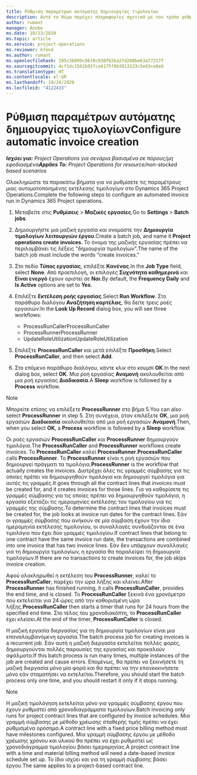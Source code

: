 ```yaml
---
title: Ρύθμιση παραμέτρων αυτόματης δημιουργίας τιμολογίων
description: Αυτό το θέμα παρέχει πληροφορίες σχετικά με τον τρόπο ρύθμισης παραμέτρων του συστήματος ώστε να δημιουργεί αυτόματα τιμολόγια.
author: rumant
manager: Annbe
ms.date: 10/13/2020
ms.topic: article
ms.service: project-operations
ms.reviewer: kfend
ms.author: rumant
ms.openlocfilehash: 295c3b099c9670c930fb2ba2fd208be63a77217f
ms.sourcegitcommit: 4cf1dc1561b92fca4175f0b3813133c5e63ce8e6
ms.translationtype: HT
ms.contentlocale: el-GR
ms.lasthandoff: 10/28/2020
ms.locfileid: "4122433"
---
```

# <a name="configure-automatic-invoice-creation"></a><span data-ttu-id="01f34-103">Ρύθμιση παραμέτρων αυτόματης δημιουργίας τιμολογίων</span><span class="sxs-lookup"><span data-stu-id="01f34-103">Configure automatic invoice creation</span></span>

<span data-ttu-id="01f34-104">_**Ισχύει για:** Project Operations για σενάρια βασισμένα σε πόρους/μη εφοδιασμένα_</span><span class="sxs-lookup"><span data-stu-id="01f34-104">_**Applies To:** Project Operations for resource/non-stocked based scenarios_</span></span>


<span data-ttu-id="01f34-105">Ολοκληρώστε τα παρακάτω βήματα για να ρυθμίσετε τις παραμέτρους μιας αυτοματοποιημένης εκτέλεσης τιμολογίων στο Dynamics 365 Project Operations.</span><span class="sxs-lookup"><span data-stu-id="01f34-105">Complete the following steps to configure an automated invoice run in Dynamics 365 Project operations.</span></span>

1. <span data-ttu-id="01f34-106">Μεταβείτε στις **Ρυθμίσεις** > **Μαζικές εργασίες**.</span><span class="sxs-lookup"><span data-stu-id="01f34-106">Go to **Settings** > **Batch jobs**.</span></span>
2. <span data-ttu-id="01f34-107">Δημιουργήστε μια μαζική εργασία και ονομάστε την **Δημιουργία τιμολογίων λειτουργιών έργου**.</span><span class="sxs-lookup"><span data-stu-id="01f34-107">Create a batch job, and name it **Project operations create invoices**.</span></span> <span data-ttu-id="01f34-108">Το όνομα της μαζικής εργασίας πρέπει να περιλαμβάνει τις λέξεις "δημιουργία τιμολογίων".</span><span class="sxs-lookup"><span data-stu-id="01f34-108">The name of the batch job must include the words "create invoices."</span></span>
3. <span data-ttu-id="01f34-109">Στο πεδίο **Τύπος εργασίας**, επιλέξτε **Κανένας**.</span><span class="sxs-lookup"><span data-stu-id="01f34-109">In the **Job Type** field, select **None**.</span></span> <span data-ttu-id="01f34-110">Από προεπιλογή, οι επιλογές **Συχνότητα καθημερινά** και **Είναι ενεργό** έχουν οριστεί σε **Ναι**.</span><span class="sxs-lookup"><span data-stu-id="01f34-110">By default, the **Frequency Daily** and **Is Active** options are set to **Yes**.</span></span>
4. <span data-ttu-id="01f34-111">Επιλέξτε **Εκτέλεση ροής εργασίας**.</span><span class="sxs-lookup"><span data-stu-id="01f34-111">Select **Run Workflow**.</span></span> <span data-ttu-id="01f34-112">Στο παράθυρο διαλόγου **Αναζήτηση καρτέλας**, θα δείτε τρεις ροές εργασιών:</span><span class="sxs-lookup"><span data-stu-id="01f34-112">In the **Look Up Record** dialog box, you will see three workflows:</span></span>

    - <span data-ttu-id="01f34-113">ProcessRunCaller</span><span class="sxs-lookup"><span data-stu-id="01f34-113">ProcessRunCaller</span></span>
    - <span data-ttu-id="01f34-114">ProcessRunner</span><span class="sxs-lookup"><span data-stu-id="01f34-114">ProcessRunner</span></span>
    - <span data-ttu-id="01f34-115">UpdateRoleUtilization</span><span class="sxs-lookup"><span data-stu-id="01f34-115">UpdateRoleUtilization</span></span>

5. <span data-ttu-id="01f34-116">Επιλέξτε **ProcessRunCaller** και μετά επιλέξτε **Προσθήκη**.</span><span class="sxs-lookup"><span data-stu-id="01f34-116">Select **ProcessRunCaller**, and then select **Add**.</span></span>
6. <span data-ttu-id="01f34-117">Στο επόμενο παράθυρο διαλόγου, κάντε κλικ στο κουμπί **ΟΚ**.</span><span class="sxs-lookup"><span data-stu-id="01f34-117">In the next dialog box, select **OK**.</span></span> <span data-ttu-id="01f34-118">Μια ροή εργασίας **Αναμονή** ακολουθείται από μια ροή εργασίας **Διαδικασία**.</span><span class="sxs-lookup"><span data-stu-id="01f34-118">A **Sleep** workflow is followed by a **Process** workflow.</span></span>

  > [!NOTE]
  > <span data-ttu-id="01f34-119">Μπορείτε επίσης να επιλέξετε **ProcessRunner** στο βήμα 5.</span><span class="sxs-lookup"><span data-stu-id="01f34-119">You can also select **ProcessRunner** in step 5.</span></span> <span data-ttu-id="01f34-120">Στη συνέχεια, όταν επιλέξετε **OK**, μια ροή εργασιών **Διαδικασία** ακολουθείται από μια ροή εργασιών **Αναμονή**.</span><span class="sxs-lookup"><span data-stu-id="01f34-120">Then, when you select **OK**, a **Process** workflow is followed by a **Sleep** workflow.</span></span>

<span data-ttu-id="01f34-121">Οι ροές εργασιών **ProcessRunCaller** και **ProcessRunner** δημιουργούν τιμολόγια.</span><span class="sxs-lookup"><span data-stu-id="01f34-121">The **ProcessRunCaller** and **ProcessRunner** workflows create invoices.</span></span> <span data-ttu-id="01f34-122">Το **ProcessRunCaller** καλεί **ProcessRunner**.</span><span class="sxs-lookup"><span data-stu-id="01f34-122">**ProcessRunCaller** calls **ProcessRunner**.</span></span> <span data-ttu-id="01f34-123">Το **ProcessRunner** είναι η ροή εργασιών που δημιουργεί πράγματι τα τιμολόγια.</span><span class="sxs-lookup"><span data-stu-id="01f34-123">**ProcessRunner** is the workflow that actually creates the invoices.</span></span> <span data-ttu-id="01f34-124">Διατρέχει όλες τις γραμμές σύμβασης για τις οποίες πρέπει να δημιουργηθούν τιμολόγια και δημιουργεί τιμολόγια για αυτές τις γραμμές.</span><span class="sxs-lookup"><span data-stu-id="01f34-124">It goes through all the contract lines that invoices must be created for, and it creates invoices for those lines.</span></span> <span data-ttu-id="01f34-125">Για να καθορίσετε τις γραμμές σύμβασης για τις οποίες πρέπει να δημιουργηθούν τιμολόγια, η εργασία εξετάζει τις ημερομηνίες εκτέλεσης του τιμολογίου για τις γραμμές της σύμβασης.</span><span class="sxs-lookup"><span data-stu-id="01f34-125">To determine the contract lines that invoices must be created for, the job looks at invoice run dates for the contract lines.</span></span> <span data-ttu-id="01f34-126">Εάν οι γραμμές σύμβασης που ανήκουν σε μία σύμβαση έχουν την ίδια ημερομηνία εκτέλεσης τιμολογίου, οι συναλλαγές συνδυάζονται σε ένα τιμολόγιο που έχει δύο γραμμές τιμολογίου.</span><span class="sxs-lookup"><span data-stu-id="01f34-126">If contract lines that belong to one contract have the same invoice run date, the transactions are combined into one invoice that has two invoice lines.</span></span> <span data-ttu-id="01f34-127">Εάν δεν υπάρχουν συναλλαγές για τη δημιουργία τιμολογίων, η εργασία θα παραλείψει τη δημιουργία τιμολογίων.</span><span class="sxs-lookup"><span data-stu-id="01f34-127">If there are no transactions to create invoices for, the job skips invoice creation.</span></span>

<span data-ttu-id="01f34-128">Αφού ολοκληρωθεί η εκτέλεση του **ProcessRunner**, καλεί το **ProcessRunCaller**, παρέχει την ώρα λήξης και κλείνει.</span><span class="sxs-lookup"><span data-stu-id="01f34-128">After **ProcessRunner** has finished running, it calls **ProcessRunCaller**, provides the end time, and is closed.</span></span> <span data-ttu-id="01f34-129">Το **ProcessRunCaller** ξεκινά ένα χρονόμετρο που εκτελείται για 24 ώρες από την καθορισμένη ώρα λήξης.</span><span class="sxs-lookup"><span data-stu-id="01f34-129">**ProcessRunCaller** then starts a timer that runs for 24 hours from the specified end time.</span></span> <span data-ttu-id="01f34-130">Στο τέλος του χρονοδιακόπτη, το **ProcessRunCaller** έχει κλείσει.</span><span class="sxs-lookup"><span data-stu-id="01f34-130">At the end of the timer, **ProcessRunCaller** is closed.</span></span>

<span data-ttu-id="01f34-131">Η μαζική εργασία διεργασίας για τη δημιουργία τιμολογίων είναι μια επαναλαμβανόμενη εργασία.</span><span class="sxs-lookup"><span data-stu-id="01f34-131">The batch process job for creating invoices is a recurrent job.</span></span> <span data-ttu-id="01f34-132">Εάν αυτή η μαζική διεργασία εκτελείται πολλές φορές, δημιουργούνται πολλές παρουσίες της εργασίας και προκαλούν σφάλματα.</span><span class="sxs-lookup"><span data-stu-id="01f34-132">If this batch process is run many times, multiple instances of the job are created and cause errors.</span></span> <span data-ttu-id="01f34-133">Επομένως, θα πρέπει να ξεκινήσετε τη μαζική διεργασία μόνο μία φορά και θα πρέπει να την επανεκκινήσετε μόνο εάν σταματήσει να εκτελείται.</span><span class="sxs-lookup"><span data-stu-id="01f34-133">Therefore, you should start the batch process only one time, and you should restart it only if it stops running.</span></span>

> [!NOTE]
> <span data-ttu-id="01f34-134">Η μαζική τιμολόγηση εκτελείται μόνο για γραμμές σύμβασης έργου που έχουν ρυθμιστεί από χρονοδιαγράμματα τιμολογίων.</span><span class="sxs-lookup"><span data-stu-id="01f34-134">Batch invoicing only runs for project contract lines that are configured by invoice schedules.</span></span> <span data-ttu-id="01f34-135">Μια γραμμή σύμβασης με μέθοδο χρέωσης σταθερής τιμής πρέπει να έχει ρυθμισμένα ορόσημα.</span><span class="sxs-lookup"><span data-stu-id="01f34-135">A contract line with a fixed price billing method must have milestones configured.</span></span> <span data-ttu-id="01f34-136">Μια γραμμή σύμβασης έργου με μέθοδο χρέωσης χρόνου και υλικού θα πρέπει να έχει ρυθμιστεί ως χρονοδιάγραμμα τιμολογίου βάσει ημερομηνίας.</span><span class="sxs-lookup"><span data-stu-id="01f34-136">A project contract line with a time and material billing method will need a date-based invoice schedule set up.</span></span> <span data-ttu-id="01f34-137">Το ίδιο ισχύει και για τη γραμμή σύμβασης βάσει έργου.</span><span class="sxs-lookup"><span data-stu-id="01f34-137">The same applies to a project-based contract line.</span></span>     
